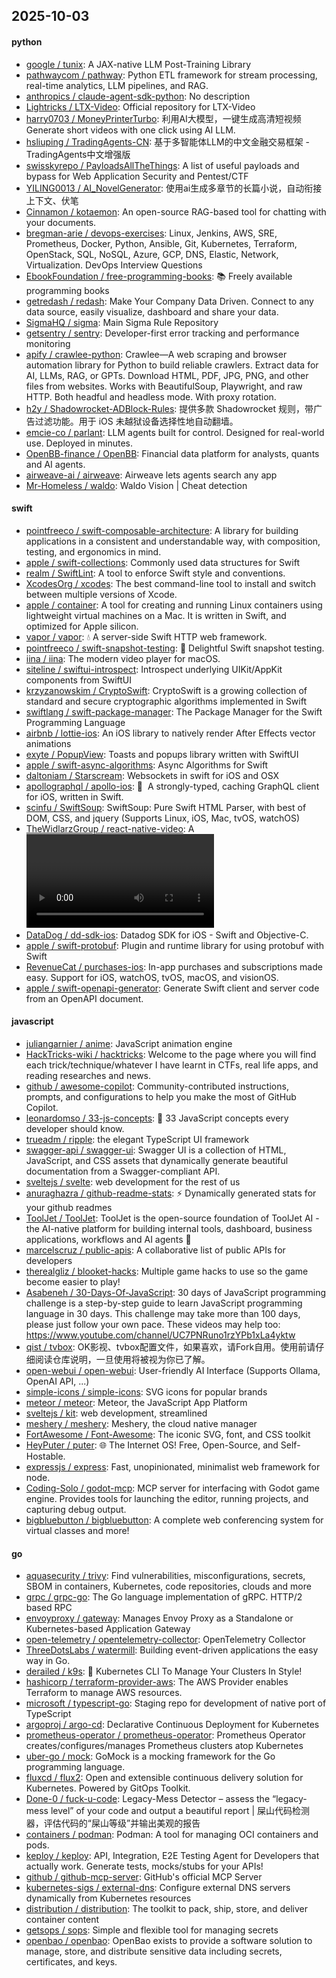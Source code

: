 ## 2025-10-03

#### python
* [google / tunix](https://github.com/google/tunix): A JAX-native LLM Post-Training Library
* [pathwaycom / pathway](https://github.com/pathwaycom/pathway): Python ETL framework for stream processing, real-time analytics, LLM pipelines, and RAG.
* [anthropics / claude-agent-sdk-python](https://github.com/anthropics/claude-agent-sdk-python): No description
* [Lightricks / LTX-Video](https://github.com/Lightricks/LTX-Video): Official repository for LTX-Video
* [harry0703 / MoneyPrinterTurbo](https://github.com/harry0703/MoneyPrinterTurbo): 利用AI大模型，一键生成高清短视频 Generate short videos with one click using AI LLM.
* [hsliuping / TradingAgents-CN](https://github.com/hsliuping/TradingAgents-CN): 基于多智能体LLM的中文金融交易框架 - TradingAgents中文增强版
* [swisskyrepo / PayloadsAllTheThings](https://github.com/swisskyrepo/PayloadsAllTheThings): A list of useful payloads and bypass for Web Application Security and Pentest/CTF
* [YILING0013 / AI_NovelGenerator](https://github.com/YILING0013/AI_NovelGenerator): 使用ai生成多章节的长篇小说，自动衔接上下文、伏笔
* [Cinnamon / kotaemon](https://github.com/Cinnamon/kotaemon): An open-source RAG-based tool for chatting with your documents.
* [bregman-arie / devops-exercises](https://github.com/bregman-arie/devops-exercises): Linux, Jenkins, AWS, SRE, Prometheus, Docker, Python, Ansible, Git, Kubernetes, Terraform, OpenStack, SQL, NoSQL, Azure, GCP, DNS, Elastic, Network, Virtualization. DevOps Interview Questions
* [EbookFoundation / free-programming-books](https://github.com/EbookFoundation/free-programming-books): 📚 Freely available programming books
* [getredash / redash](https://github.com/getredash/redash): Make Your Company Data Driven. Connect to any data source, easily visualize, dashboard and share your data.
* [SigmaHQ / sigma](https://github.com/SigmaHQ/sigma): Main Sigma Rule Repository
* [getsentry / sentry](https://github.com/getsentry/sentry): Developer-first error tracking and performance monitoring
* [apify / crawlee-python](https://github.com/apify/crawlee-python): Crawlee—A web scraping and browser automation library for Python to build reliable crawlers. Extract data for AI, LLMs, RAG, or GPTs. Download HTML, PDF, JPG, PNG, and other files from websites. Works with BeautifulSoup, Playwright, and raw HTTP. Both headful and headless mode. With proxy rotation.
* [h2y / Shadowrocket-ADBlock-Rules](https://github.com/h2y/Shadowrocket-ADBlock-Rules): 提供多款 Shadowrocket 规则，带广告过滤功能。用于 iOS 未越狱设备选择性地自动翻墙。
* [emcie-co / parlant](https://github.com/emcie-co/parlant): LLM agents built for control. Designed for real-world use. Deployed in minutes.
* [OpenBB-finance / OpenBB](https://github.com/OpenBB-finance/OpenBB): Financial data platform for analysts, quants and AI agents.
* [airweave-ai / airweave](https://github.com/airweave-ai/airweave): Airweave lets agents search any app
* [Mr-Homeless / waldo](https://github.com/Mr-Homeless/waldo): Waldo Vision | Cheat detection

#### swift
* [pointfreeco / swift-composable-architecture](https://github.com/pointfreeco/swift-composable-architecture): A library for building applications in a consistent and understandable way, with composition, testing, and ergonomics in mind.
* [apple / swift-collections](https://github.com/apple/swift-collections): Commonly used data structures for Swift
* [realm / SwiftLint](https://github.com/realm/SwiftLint): A tool to enforce Swift style and conventions.
* [XcodesOrg / xcodes](https://github.com/XcodesOrg/xcodes): The best command-line tool to install and switch between multiple versions of Xcode.
* [apple / container](https://github.com/apple/container): A tool for creating and running Linux containers using lightweight virtual machines on a Mac. It is written in Swift, and optimized for Apple silicon.
* [vapor / vapor](https://github.com/vapor/vapor): 💧 A server-side Swift HTTP web framework.
* [pointfreeco / swift-snapshot-testing](https://github.com/pointfreeco/swift-snapshot-testing): 📸 Delightful Swift snapshot testing.
* [iina / iina](https://github.com/iina/iina): The modern video player for macOS.
* [siteline / swiftui-introspect](https://github.com/siteline/swiftui-introspect): Introspect underlying UIKit/AppKit components from SwiftUI
* [krzyzanowskim / CryptoSwift](https://github.com/krzyzanowskim/CryptoSwift): CryptoSwift is a growing collection of standard and secure cryptographic algorithms implemented in Swift
* [swiftlang / swift-package-manager](https://github.com/swiftlang/swift-package-manager): The Package Manager for the Swift Programming Language
* [airbnb / lottie-ios](https://github.com/airbnb/lottie-ios): An iOS library to natively render After Effects vector animations
* [exyte / PopupView](https://github.com/exyte/PopupView): Toasts and popups library written with SwiftUI
* [apple / swift-async-algorithms](https://github.com/apple/swift-async-algorithms): Async Algorithms for Swift
* [daltoniam / Starscream](https://github.com/daltoniam/Starscream): Websockets in swift for iOS and OSX
* [apollographql / apollo-ios](https://github.com/apollographql/apollo-ios): 📱  A strongly-typed, caching GraphQL client for iOS, written in Swift.
* [scinfu / SwiftSoup](https://github.com/scinfu/SwiftSoup): SwiftSoup: Pure Swift HTML Parser, with best of DOM, CSS, and jquery (Supports Linux, iOS, Mac, tvOS, watchOS)
* [TheWidlarzGroup / react-native-video](https://github.com/TheWidlarzGroup/react-native-video): A <Video /> component for react-native
* [DataDog / dd-sdk-ios](https://github.com/DataDog/dd-sdk-ios): Datadog SDK for iOS - Swift and Objective-C.
* [apple / swift-protobuf](https://github.com/apple/swift-protobuf): Plugin and runtime library for using protobuf with Swift
* [RevenueCat / purchases-ios](https://github.com/RevenueCat/purchases-ios): In-app purchases and subscriptions made easy. Support for iOS, watchOS, tvOS, macOS, and visionOS.
* [apple / swift-openapi-generator](https://github.com/apple/swift-openapi-generator): Generate Swift client and server code from an OpenAPI document.

#### javascript
* [juliangarnier / anime](https://github.com/juliangarnier/anime): JavaScript animation engine
* [HackTricks-wiki / hacktricks](https://github.com/HackTricks-wiki/hacktricks): Welcome to the page where you will find each trick/technique/whatever I have learnt in CTFs, real life apps, and reading researches and news.
* [github / awesome-copilot](https://github.com/github/awesome-copilot): Community-contributed instructions, prompts, and configurations to help you make the most of GitHub Copilot.
* [leonardomso / 33-js-concepts](https://github.com/leonardomso/33-js-concepts): 📜 33 JavaScript concepts every developer should know.
* [trueadm / ripple](https://github.com/trueadm/ripple): the elegant TypeScript UI framework
* [swagger-api / swagger-ui](https://github.com/swagger-api/swagger-ui): Swagger UI is a collection of HTML, JavaScript, and CSS assets that dynamically generate beautiful documentation from a Swagger-compliant API.
* [sveltejs / svelte](https://github.com/sveltejs/svelte): web development for the rest of us
* [anuraghazra / github-readme-stats](https://github.com/anuraghazra/github-readme-stats): ⚡ Dynamically generated stats for your github readmes
* [ToolJet / ToolJet](https://github.com/ToolJet/ToolJet): ToolJet is the open-source foundation of ToolJet AI - the AI-native platform for building internal tools, dashboard, business applications, workflows and AI agents 🚀
* [marcelscruz / public-apis](https://github.com/marcelscruz/public-apis): A collaborative list of public APIs for developers
* [therealgliz / blooket-hacks](https://github.com/therealgliz/blooket-hacks): Multiple game hacks to use so the game become easier to play!
* [Asabeneh / 30-Days-Of-JavaScript](https://github.com/Asabeneh/30-Days-Of-JavaScript): 30 days of JavaScript programming challenge is a step-by-step guide to learn JavaScript programming language in 30 days. This challenge may take more than 100 days, please just follow your own pace. These videos may help too: https://www.youtube.com/channel/UC7PNRuno1rzYPb1xLa4yktw
* [qist / tvbox](https://github.com/qist/tvbox): OK影视、tvbox配置文件，如果喜欢，请Fork自用。使用前请仔细阅读仓库说明，一旦使用将被视为你已了解。
* [open-webui / open-webui](https://github.com/open-webui/open-webui): User-friendly AI Interface (Supports Ollama, OpenAI API, ...)
* [simple-icons / simple-icons](https://github.com/simple-icons/simple-icons): SVG icons for popular brands
* [meteor / meteor](https://github.com/meteor/meteor): Meteor, the JavaScript App Platform
* [sveltejs / kit](https://github.com/sveltejs/kit): web development, streamlined
* [meshery / meshery](https://github.com/meshery/meshery): Meshery, the cloud native manager
* [FortAwesome / Font-Awesome](https://github.com/FortAwesome/Font-Awesome): The iconic SVG, font, and CSS toolkit
* [HeyPuter / puter](https://github.com/HeyPuter/puter): 🌐 The Internet OS! Free, Open-Source, and Self-Hostable.
* [expressjs / express](https://github.com/expressjs/express): Fast, unopinionated, minimalist web framework for node.
* [Coding-Solo / godot-mcp](https://github.com/Coding-Solo/godot-mcp): MCP server for interfacing with Godot game engine. Provides tools for launching the editor, running projects, and capturing debug output.
* [bigbluebutton / bigbluebutton](https://github.com/bigbluebutton/bigbluebutton): A complete web conferencing system for virtual classes and more!

#### go
* [aquasecurity / trivy](https://github.com/aquasecurity/trivy): Find vulnerabilities, misconfigurations, secrets, SBOM in containers, Kubernetes, code repositories, clouds and more
* [grpc / grpc-go](https://github.com/grpc/grpc-go): The Go language implementation of gRPC. HTTP/2 based RPC
* [envoyproxy / gateway](https://github.com/envoyproxy/gateway): Manages Envoy Proxy as a Standalone or Kubernetes-based Application Gateway
* [open-telemetry / opentelemetry-collector](https://github.com/open-telemetry/opentelemetry-collector): OpenTelemetry Collector
* [ThreeDotsLabs / watermill](https://github.com/ThreeDotsLabs/watermill): Building event-driven applications the easy way in Go.
* [derailed / k9s](https://github.com/derailed/k9s): 🐶 Kubernetes CLI To Manage Your Clusters In Style!
* [hashicorp / terraform-provider-aws](https://github.com/hashicorp/terraform-provider-aws): The AWS Provider enables Terraform to manage AWS resources.
* [microsoft / typescript-go](https://github.com/microsoft/typescript-go): Staging repo for development of native port of TypeScript
* [argoproj / argo-cd](https://github.com/argoproj/argo-cd): Declarative Continuous Deployment for Kubernetes
* [prometheus-operator / prometheus-operator](https://github.com/prometheus-operator/prometheus-operator): Prometheus Operator creates/configures/manages Prometheus clusters atop Kubernetes
* [uber-go / mock](https://github.com/uber-go/mock): GoMock is a mocking framework for the Go programming language.
* [fluxcd / flux2](https://github.com/fluxcd/flux2): Open and extensible continuous delivery solution for Kubernetes. Powered by GitOps Toolkit.
* [Done-0 / fuck-u-code](https://github.com/Done-0/fuck-u-code): Legacy-Mess Detector – assess the “legacy-mess level” of your code and output a beautiful report | 屎山代码检测器，评估代码的“屎山等级”并输出美观的报告
* [containers / podman](https://github.com/containers/podman): Podman: A tool for managing OCI containers and pods.
* [keploy / keploy](https://github.com/keploy/keploy): API, Integration, E2E Testing Agent for Developers that actually work. Generate tests, mocks/stubs for your APIs!
* [github / github-mcp-server](https://github.com/github/github-mcp-server): GitHub's official MCP Server
* [kubernetes-sigs / external-dns](https://github.com/kubernetes-sigs/external-dns): Configure external DNS servers dynamically from Kubernetes resources
* [distribution / distribution](https://github.com/distribution/distribution): The toolkit to pack, ship, store, and deliver container content
* [getsops / sops](https://github.com/getsops/sops): Simple and flexible tool for managing secrets
* [openbao / openbao](https://github.com/openbao/openbao): OpenBao exists to provide a software solution to manage, store, and distribute sensitive data including secrets, certificates, and keys.

